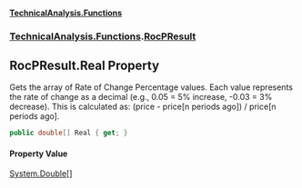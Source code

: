 #### [TechnicalAnalysis\.Functions](Atypical.TechnicalAnalysis.Functions.md 'Atypical\.TechnicalAnalysis\.Functions')
### [TechnicalAnalysis\.Functions](Atypical.TechnicalAnalysis.Functions.md#TechnicalAnalysis.Functions 'TechnicalAnalysis\.Functions').[RocPResult](RocPResult.md 'TechnicalAnalysis\.Functions\.RocPResult')

## RocPResult\.Real Property

Gets the array of Rate of Change Percentage values\.
Each value represents the rate of change as a decimal \(e\.g\., 0\.05 = 5% increase, \-0\.03 = 3% decrease\)\.
This is calculated as: \(price \- price\[n periods ago\]\) / price\[n periods ago\]\.

```csharp
public double[] Real { get; }
```

#### Property Value
[System\.Double](https://docs.microsoft.com/en-us/dotnet/api/System.Double 'System\.Double')[\[\]](https://docs.microsoft.com/en-us/dotnet/api/System.Array 'System\.Array')